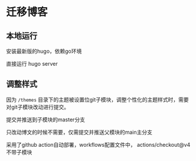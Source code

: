 # 迁移博客

## 本地运行

安装最新版的hugo，依赖go环境

直接运行
hugo server


## 调整样式

因为 `/themes` 目录下的主题被设置位git子模块，调整个性化的主题样式时，需要对git子模块改动进行提交。

提交并推送到子模块的master分支

只改动博文的时候不需要，仅需提交并推送父模块的main主分支

采用了github action自动部署，workflows配置文件中， actions/checkout@v4 不带子模块

